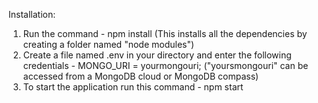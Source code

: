 Installation:
1. Run the command - npm install (This installs all the dependencies by creating a folder named "node modules")
2. Create a file named .env in your directory and enter the following credentials - MONGO_URI = yourmongouri; ("yoursmongouri" can be accessed from a MongoDB cloud or MongoDB compass)
3. To start the application run this command - npm start
